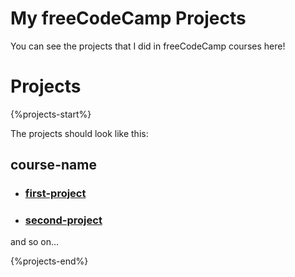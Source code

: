 # My freeCodeCamp Projects
You can see the projects that I did in freeCodeCamp courses here!

# Projects
{%projects-start%}

The projects should look like this:
## course-name
- ### [first-project](first-project's-url)
- ### [second-project](second-project's-url)
and so on...    

{%projects-end%}